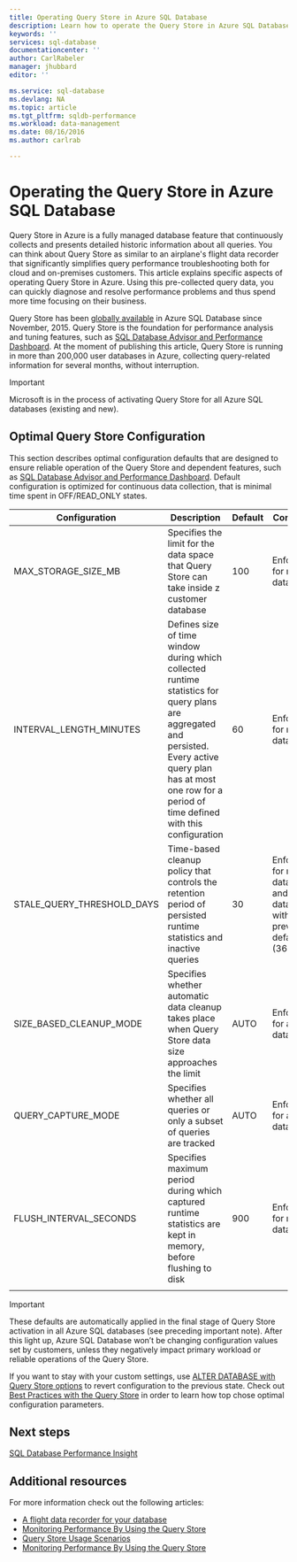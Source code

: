```yaml
---
title: Operating Query Store in Azure SQL Database
description: Learn how to operate the Query Store in Azure SQL Database
keywords: ''
services: sql-database
documentationcenter: ''
author: CarlRabeler
manager: jhubbard
editor: ''

ms.service: sql-database
ms.devlang: NA
ms.topic: article
ms.tgt_pltfrm: sqldb-performance
ms.workload: data-management
ms.date: 08/16/2016
ms.author: carlrab

---
```

# Operating the Query Store in Azure SQL Database
Query Store in Azure is a fully managed database feature that continuously collects and presents detailed historic information about all queries. You can think about Query Store as similar to an airplane's flight data recorder that significantly simplifies query performance troubleshooting both for cloud and on-premises customers. This article explains specific aspects of operating Query Store in Azure. Using this pre-collected query data, you can quickly diagnose and resolve performance problems and thus spend more time focusing on their business. 

Query Store has been [globally available](https://azure.microsoft.com/updates/general-availability-azure-sql-database-query-store/) in Azure SQL Database since November, 2015. Query Store is the foundation for performance analysis and tuning features, such as [SQL Database Advisor and Performance Dashboard](https://azure.microsoft.com/updates/sqldatabaseadvisorga/). At the moment of publishing this article, Query Store is running in more than 200,000 user databases in Azure, collecting query-related information for several months, without interruption.

> [!IMPORTANT]
> Microsoft is in the process of activating Query Store for all Azure SQL databases (existing and new). 
> 
> 

## Optimal Query Store Configuration
This section describes optimal configuration defaults that are designed to ensure reliable operation of the Query Store and dependent features, such as [SQL Database Advisor and Performance Dashboard](https://azure.microsoft.com/updates/sqldatabaseadvisorga/). Default configuration is optimized for continuous data collection, that is minimal time spent in OFF/READ_ONLY states.

| Configuration | Description | Default | Comment |
| --- | --- | --- | --- |
| MAX_STORAGE_SIZE_MB |Specifies the limit for the data space that Query Store can take inside z customer database |100 |Enforced for new databases |
| INTERVAL_LENGTH_MINUTES |Defines size of time window during which collected runtime statistics for query plans are aggregated and persisted. Every active query plan has at most one row for a period of time defined with this configuration |60 |Enforced for new databases |
| STALE_QUERY_THRESHOLD_DAYS |Time-based cleanup policy that controls the retention period of persisted runtime statistics and inactive queries |30 |Enforced for new databases and databases with previous default (367) |
| SIZE_BASED_CLEANUP_MODE |Specifies whether automatic data cleanup takes place when Query Store data size approaches the limit |AUTO |Enforced for all databases |
| QUERY_CAPTURE_MODE |Specifies whether all queries or only a subset of queries are tracked |AUTO |Enforced for all databases |
| FLUSH_INTERVAL_SECONDS |Specifies maximum period during which captured runtime statistics are kept in memory, before flushing to disk |900 |Enforced for new databases |
|  | | | |

> [!IMPORTANT]
> These defaults are automatically applied in the final stage of Query Store activation in all Azure SQL databases (see preceding important note). After this light up, Azure SQL Database won’t be changing configuration values set by customers, unless they negatively impact primary workload or reliable operations of the Query Store.
> 
> 

If you want to stay with your custom settings, use [ALTER DATABASE with Query Store options](https://msdn.microsoft.com/library/bb522682.aspx) to revert configuration to the previous state. Check out [Best Practices with the Query Store](https://msdn.microsoft.com/library/mt604821.aspx) in order to learn how top chose optimal configuration parameters.

## Next steps
[SQL Database Performance Insight](sql-database-performance.md)

## Additional resources
For more information check out the following articles:

* [A flight data recorder for your database](https://azure.microsoft.com/blog/query-store-a-flight-data-recorder-for-your-database) 
* [Monitoring Performance By Using the Query Store](https://msdn.microsoft.com/library/dn817826.aspx)
* [Query Store Usage Scenarios](https://msdn.microsoft.com/library/mt614796.aspx)
* [Monitoring Performance By Using the Query Store](https://msdn.microsoft.com/library/dn817826.aspx) 

